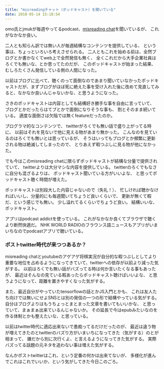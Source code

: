 ```yaml
---
title: "misreadingチャット（ポッドキャスト）を聞いている"
date: 2018-05-14 15:18:54
---
```


omo氏とjmukが毎週やってるpodcast、[misreading  chat](https://misreading.chat/)を聞いているが、
これがなかなか良い。

二人とも知らん訳では無い人が毎週結構なコンテンツを提供している、
という事は、ちょっといろいろ考えさせられる。
二人ともこれを始める前は、全然ブログとか書かなくてweb上で全然発信も無く、
全くこれだから大手企業社員はろくでも無いな、とか思ってたのだが、
このポッドキャストが始まった結果、
むしろたくさん発信している側の人間になった。

以前はブログに比べて、聴くのって面倒なのであまり聞いていなかったポッドキャストだが、まずブログがほぼ死に絶えた事を受け入れた後に改めて見直してみると、なかなか良いんじゃないかな、と思うようになった。

さきのポッドキャストは内容としても結構好き勝手な事を自由に言っていて、
ブログとかだったらはてブとかで面倒になりそうな事も、
割とそのまま続いている。
適度な面倒さは欠陥では無くfeatureだったのか。

プログラマ的なコンテンツで、
twitterがろくでも無い話で盛り上がってる時に、
以前はそれを見ないで他に見える物があまり無かった。
こんなのを見ているのはろくでも無いとは思っているが、
そうはいってもブログとか頻繁に更新される物は絶滅してしまったので、
とりあえず暇つぶしに見る物が他になかった。

でも今はこのmisreading chatに限らずポッドキャストが結構な分量で提供されていて、
twitterよりは大分マシな内容を提供している。
twitterのろくでもなさに自分も混ざるよりは、
ポッドキャスト聞いている方がいいよな、
と思ってポッドキャスト聴く時間が増えた。

ポッドキャストは別段大した内容じゃないので（失礼！）、
忙しければ聴かなければいいし、分量的にも毎週聞いてちょうど良いくらいで、
更新が無くて暇だ、という感じでも無い。
少し溢れてるくらいでちょうど良い。
結構いいな、ポッドキャスト。

アプリはpodcast addictを使っている。
これがなかなか良くてブラウザで聴くより断然快適だ。
NHK WORLD RADIOのフラウンス語ニュースもアプリがいまいちなのでpodcastアプリで聴いている。

### ポストtwitter時代が来つつあるか？

misreading chatとyoutubeのアゲアゲ将棋実況が自分的な暇つぶしとしてより重要な地位を占めるようになってきていて、twitterへの依存が以前より減った気がする。
以前はろくでも無い話がバズってる時は何か言いたくなる事もあったが、
最近はそんなの見ている暇あったらポッドキャスト聴けばいいよな、
と思うようになって、距離を置きやすくなった気がする。

また、最近自分がやっていたtensorflowの話とかJS入門とかも、
これは友人たち向けでは無いにせよSNSとは別の発信の一つの形で結構やっている気がする。
自分はブログよりはもうちょっとまとまった文章を書いてもいいかな、
と思っていて、まぁまぁ出来ているんじゃないか。
その延長で今はepubみたいなのを作る体制とかも整えたいな、と思っている。

以前はtwitter時代に適応出来ないで愚痴ってるだけだったのが、
最近は違う物が増えてきたのとtwitterのバズり方がいまいちになってきた（気がする）のとが相まって、
嫌だから別に次行くよ、と言えるようになってきた気がする。
実際バズってる話題の元ネタを追わない事は増えた気がする。

なんかポストtwitterはこれ、という定番の何かは出来てないが、
多様化が進んでこれはこれでいいか、という気がしてきた今日このごろ。
